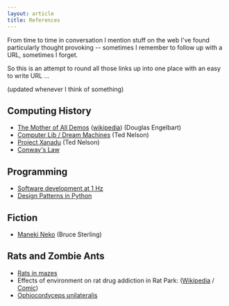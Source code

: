 ```yaml
---
layout: article
title: References
---
```


From time to time in conversation I mention stuff on the web I've
found particularly thought provoking --
sometimes I remember to follow up with a URL, sometimes I forget.

So this is an attempt to round all those links up into one place
with an easy to write URL ...

(updated whenever I think of something)


## Computing History

* [The Mother of All Demos](http://www.dougengelbart.org/firsts/dougs-1968-demo.html) ([wikipedia](https://en.wikipedia.org/wiki/The_Mother_of_All_Demos)) (Douglas Engelbart)
* [Computer Lib / Dream Machines](https://kupdf.net/download/ted-nelson-computer-lib-dream-machines_59bc49cd08bbc59209686eb8_pdf) (Ted Nelson)
* [Project Xanadu](https://en.wikipedia.org/wiki/Project_Xanadu) (Ted Nelson)
* [Conway's Law](http://www.melconway.com/Home/Conways_Law.html)

## Programming

* [Software development at 1 Hz](https://hackernoon.com/software-development-at-1-hz-5530bb58fc0e)
* [Design Patterns in Python](http://norvig.com/design-patterns/)


## Fiction

* [Maneki Neko](http://www.lightspeedmagazine.com/fiction/maneki-neko/) (Bruce Sterling)


## Rats and Zombie Ants

* [Rats in mazes](https://www.realclearscience.com/blog/2014/02/the_rat_experiment_you_dont_know_about_but_should.html)
* Effects of environment on rat drug addiction in Rat Park: ([Wikipedia](https://en.wikipedia.org/wiki/Rat_Park) / [Comic](http://www.stuartmcmillen.com/comic/rat-park/))
* [Ophiocordyceps unilateralis](https://www.theatlantic.com/science/archive/2017/11/how-the-zombie-fungus-takes-over-ants-bodies-to-control-their-minds/545864/)

